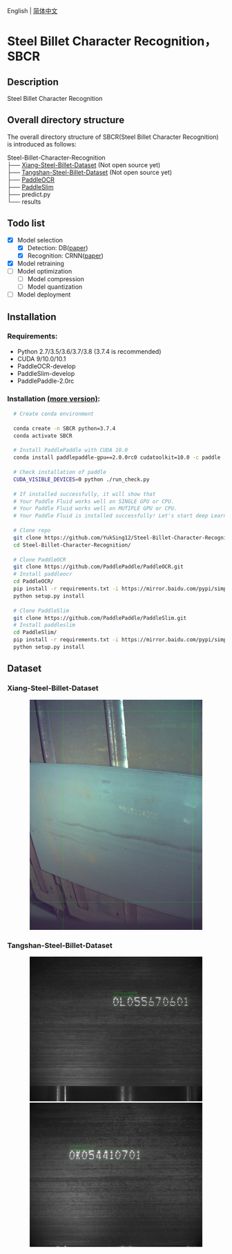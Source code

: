 English | [简体中文](README_ch.md)
# Steel Billet Character Recognition，SBCR

## Description
Steel Billet Character Recognition

## Overall directory structure
The overall directory structure of SBCR(Steel Billet Character Recognition) is introduced as follows:

Steel-Billet-Character-Recognition   
├── [Xiang-Steel-Billet-Dataset](https://github.com/YukSing12/Steel-Billet-Dataset)    (Not open source yet)   
├── [Tangshan-Steel-Billet-Dataset](https://github.com/YukSing12/Tangshan-Steel-Billet-Dataset)    (Not open source yet)   
├── [PaddleOCR](https://github.com/PaddlePaddle/PaddleOCR)    
├── [PaddleSlim](https://github.com/PaddlePaddle/PaddleSlim)   
├── predict.py   
└── results    

## Todo list    

- [x] Model selection   
  - [x] Detection: DB([paper](https://arxiv.org/abs/1911.08947))   
  - [x] Recognition: CRNN([paper](https://arxiv.org/abs/1507.05717))   
- [x] Model retraining     
- [ ] Model optimization   
  - [ ] Model compression    
  - [ ] Model quantization    
- [ ] Model deployment    

## Installation   

### Requirements:
- Python 2.7/3.5/3.6/3.7/3.8 (3.7.4 is recommended)
- CUDA 9/10.0/10.1 
- PaddleOCR-develop
- PaddleSlim-develop
- PaddlePaddle-2.0rc

### Installation [(more version)](https://www.paddlepaddle.org.cn/install/quick):
```bash
  # Create conda environment

  conda create -n SBCR python=3.7.4
  conda activate SBCR

  # Install PaddlePaddle with CUDA 10.0
  conda install paddlepaddle-gpu==2.0.0rc0 cudatoolkit=10.0 -c paddle
  
  # Check installation of paddle
  CUDA_VISIBLE_DEVICES=0 python ./run_check.py
  
  # If installed successfully, it will show that
  # Your Paddle Fluid works well on SINGLE GPU or CPU.
  # Your Paddle Fluid works well on MUTIPLE GPU or CPU.
  # Your Paddle Fluid is installed successfully! Let's start deep Learning with Paddle Fluid now

  # Clone repo
  git clone https://github.com/YukSing12/Steel-Billet-Character-Recognition.git
  cd Steel-Billet-Character-Recognition/
  
  # Clone PaddleOCR
  git clone https://github.com/PaddlePaddle/PaddleOCR.git
  # Install paddleocr
  cd PaddleOCR/
  pip install -r requirements.txt -i https://mirror.baidu.com/pypi/simple
  python setup.py install
  
  # Clone PaddleSlim
  git clone https://github.com/PaddlePaddle/PaddleSlim.git
  # Install paddleslim
  cd PaddleSlim/
  pip install -r requirements.txt -i https://mirror.baidu.com/pypi/simple
  python setup.py install

```

## Dataset

### Xiang-Steel-Billet-Dataset
<div align="center">
    <img src="Xiang-Steel-Billet-Dataset/train_image/BXAIa2019082512471601.jpg" width="400">
</div>

### Tangshan-Steel-Billet-Dataset    
<div align="center">
    <img src="output/01440.JPG" width=400>
    <img src="output/01510.JPG" width=400>
</div>
